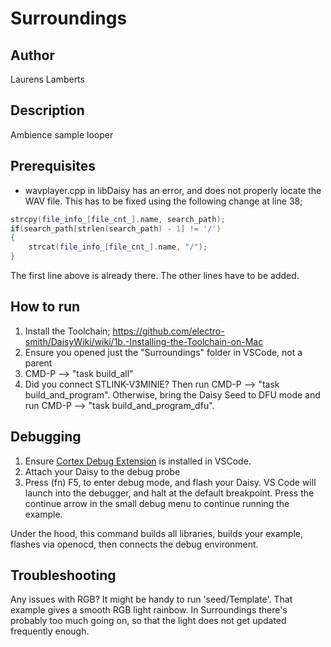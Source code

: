 # Surroundings

## Author

Laurens Lamberts

## Description

Ambience sample looper

## Prerequisites

- wavplayer.cpp in libDaisy has an error, and does not properly locate the WAV file. This has to be fixed using the following change at line 38;

```cpp
strcpy(file_info_[file_cnt_].name, search_path);
if(search_path[strlen(search_path) - 1] != '/')
{
    strcat(file_info_[file_cnt_].name, "/");
}
```

The first line above is already there. The other lines have to be added.

## How to run

1. Install the Toolchain; https://github.com/electro-smith/DaisyWiki/wiki/1b.-Installing-the-Toolchain-on-Mac
2. Ensure you opened just the "Surroundings" folder in VSCode, not a parent
3. CMD-P --> "task build_all"
4. Did you connect STLINK-V3MINIE? Then run CMD-P --> "task build_and_program". Otherwise, bring the Daisy Seed to DFU mode and run CMD-P --> "task build_and_program_dfu".

## Debugging

1. Ensure [Cortex Debug Extension](https://marketplace.visualstudio.com/items?itemName=marus25.cortex-debug) is installed in VSCode.
2. Attach your Daisy to the debug probe
3. Press (fn) F5, to enter debug mode, and flash your Daisy. VS Code will launch into the debugger, and halt at the default breakpoint. Press the continue arrow in the small debug menu to continue running the example.

Under the hood, this command builds all libraries, builds your example, flashes via openocd, then connects the debug environment.

## Troubleshooting

Any issues with RGB? It might be handy to run 'seed/Template'.
That example gives a smooth RGB light rainbow.
In Surroundings there's probably too much going on, so that the light does not get updated frequently enough.
